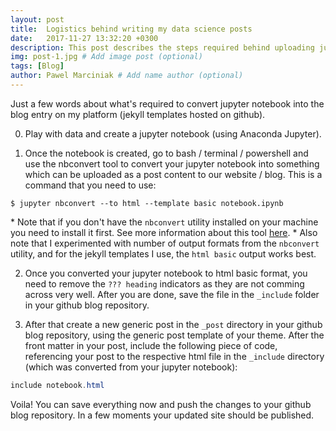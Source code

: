 ```yaml
---
layout: post
title:  Logistics behind writing my data science posts
date:   2017-11-27 13:32:20 +0300
description: This post describes the steps required behind uploading jupyter notebook to my blog. # Add post description (optional)
img: post-1.jpg # Add image post (optional)
tags: [Blog]
author: Pawel Marciniak # Add name author (optional)
---
```

Just a few words about what's required to convert jupyter notebook into the blog entry on my platform (jekyll templates hosted on github).

0. Play with data and create a jupyter notebook (using Anaconda Jupyter).

1. Once the notebook is created, go to bash / terminal / powershell and use the nbconvert tool to convert your jupyter notebook into something which can be uploaded as a post content to our website / blog. This is a command that you need to use:

```shell
$ jupyter nbconvert --to html --template basic notebook.ipynb
```
\* Note that if you don't have the `nbconvert` utility installed on your machine you need to install it first. See more information about this tool [here][nbconvert].
\* Also note that I experimented with number of output formats from the `nbconvert` utility, and for the jekyll templates I use, the `html basic` output works best.

2. Once you converted your jupyter notebook to html basic format, you need to remove the `??? heading` indicators as they are not comming across very well. After you are done, save the file in the `_include` folder in your github blog repository.

3. After that create a new generic post in the `_post` directory in your github blog repository, using the generic post template of your theme. After the front matter in your post, include the following piece of code, referencing your post to the respective html file in the `_include` directory (which was converted from your jupyter notebook):

```powershell
include notebook.html 
```

Voila! You can save everything now and push the changes to your github blog repository. In a few moments your updated site should be published.

[nbconvert]: http://nbconvert.readthedocs.io/en/latest/usage.html#convert-html
